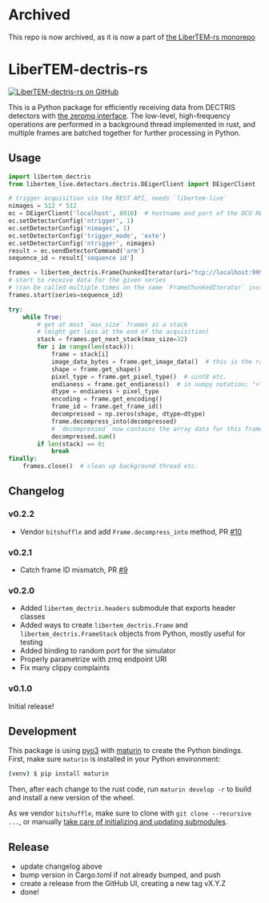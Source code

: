 # Archived

This repo is now archived, as it is now a part of [the LiberTEM-rs monorepo](https://github.com/LiberTEM/LiberTEM-rs/)

# LiberTEM-dectris-rs

[![LiberTEM-dectris-rs on GitHub](https://img.shields.io/badge/GitHub-MIT-informational)](https://github.com/LiberTEM/LiberTEM-dectris-rs)

This is a Python package for efficiently receiving data from DECTRIS detectors
with [the zeromq interface](https://media.dectris.com/210607-DECTRIS-SIMPLON-API-Manual_EIGER2-chip-based_detectros.pdf).
The low-level, high-frequency operations are performed in a background thread
implemented in rust, and multiple frames are batched together for further
processing in Python.

## Usage

```python
import libertem_dectris
from libertem_live.detectors.dectris.DEigerClient import DEigerClient

# trigger acquisition via the REST API, needs `libertem-live`
nimages = 512 * 512
ec = DEigerClient('localhost', 8910)  # hostname and port of the DCU REST API
ec.setDetectorConfig('ntrigger', 1)
ec.setDetectorConfig('nimages', 1)
ec.setDetectorConfig('trigger_mode', 'exte')
ec.setDetectorConfig('ntrigger', nimages)
result = ec.sendDetectorCommand('arm')
sequence_id = result['sequence id'] 

frames = libertem_dectris.FrameChunkedIterator(uri="tcp://localhost:9999")
# start to receive data for the given series
# (can be called multiple times on the same `FrameChunkedIterator` instance)
frames.start(series=sequence_id)

try:
    while True:
        # get at most `max_size` frames as a stack
        # (might get less at the end of the acquisition)
        stack = frames.get_next_stack(max_size=32)
        for i in range(len(stack)):
            frame = stack[i]
            image_data_bytes = frame.get_image_data()  # this is the raw data
            shape = frame.get_shape()
            pixel_type = frame.get_pixel_type()  # uint8 etc.
            endianess = frame.get_endianess()  # in numpy notation; ">" or "<"
            dtype = endianess + pixel_type
            encoding = frame.get_encoding()
            frame_id = frame.get_frame_id()
            decompressed = np.zeros(shape, dtype=dtype)
            frame.decompress_into(decompressed)
            # `decompressed` now contains the array data for this frame:
            decompressed.sum()
        if len(stack) == 0:
            break
finally:
    frames.close()  # clean up background thread etc.
```

## Changelog

### v0.2.2

- Vendor `bitshuffle` and add `Frame.decompress_into` method, PR [#10](https://github.com/LiberTEM/LiberTEM-dectris-rs/pull/10)

### v0.2.1

- Catch frame ID mismatch, PR [#9](https://github.com/LiberTEM/LiberTEM-dectris-rs/pull/9)

### v0.2.0

- Added `libertem_dectris.headers` submodule that exports header classes
- Added ways to create `libertem_dectris.Frame` and `libertem_dectris.FrameStack`
  objects from Python, mostly useful for testing
- Added binding to random port for the simulator
- Properly parametrize with zmq endpoint URI
- Fix many clippy complaints

### v0.1.0

Initial release!

## Development

This package is using [pyo3](https://pyo3.rs/) with
[maturin](https://maturin.rs/) to create the Python bindings.  First, make sure
`maturin` is installed in your Python environment:

```bash
(venv) $ pip install maturin
```

Then, after each change to the rust code, run `maturin develop -r` to build and
install a new version of the wheel.

As we vendor `bitshuffle`, make sure to clone with `git clone --recursive ...`, or manually
[take care of initializing and updating submodules](https://github.blog/2016-02-01-working-with-submodules/).

## Release

- update changelog above
- bump version in Cargo.toml if not already bumped, and push
- create a release from the GitHub UI, creating a new tag vX.Y.Z
- done!
